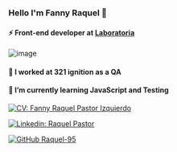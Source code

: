### Hello I'm Fanny Raquel 👋

#### ⚡ Front-end developer at [Laboratoria](https://www.laboratoria.la/)
![image](https://user-images.githubusercontent.com/77281295/169591851-d1cbf968-410f-454b-ae6c-44c5511955c0.png)

#### 🔭 I worked at 321 ignition as a QA
#### 🌱 I’m currently learning JavaScript and Testing

[![CV: Fanny Raquel Pastor Izquierdo](https://img.shields.io/badge/-CV:FannyRaquelPastorIzquierdo-yellowgreen?style=flat-square&logo=white&link=)](https://www.canva.com/design/DAEhaGS1sOY/LAVvEwU4_8ccZnbjoLw-gQ/view?utm_content=DAEhaGS1sOY&utm_campaign=designshare&utm_medium=link&utm_source=publishsharelink)

[![Linkedin: Raquel Pastor](https://img.shields.io/badge/-RaquelPastor-blue?style=flat-square&logo=Linkedin&logoColor=white&link=https://www.linkedin.com/in/fannypastor/)](https://www.linkedin.com/in/fannypastor/)

[![GitHub Raquel-95](https://img.shields.io/github/followers/Raquel-95?label=follow&style=social)](https://github.com/Raquel-95)

